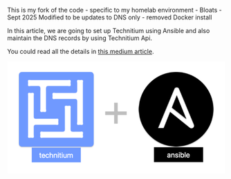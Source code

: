 This is my fork of the code - specific to my homelab environment - Bloats - Sept 2025
Modified to be updates to DNS only - removed Docker install

In this article, we are going to set up Technitium using Ansible and also maintain the DNS records by using Technitium Api.

You could read all the details in [this medium article](https://medium.com/codex/technitium-dns-server-setup-and-maintain-records-using-ansible-ed88ba911743).


![](./imgs/main.png)
